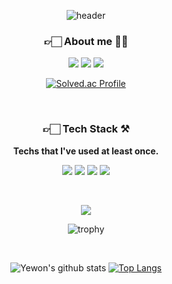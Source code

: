 <div align=center>

![header](https://capsule-render.vercel.app/api?type=waving&color=gradient&customColorList=0,0,2,2,4,5,5,9,14,16,21,22,23,25,28&height=300&section=header&text=Hi%20I'm%20yewon!%20&fontSize=70&animation=twinkling)


 <!--프로필-->
<h3><b>👉🏻 About me 👩🏻</b></h3>
 
<!-- 뱃지 
<a href="[1. 연결하고싶은 사이트 url]" target="_blank"><img src="https://img.shields.io/badge/[2. 등록하려는 이름]-[3. #을 뺀 나머지 색깔코드]?style=flat-square&logo=[4. 로고명(아이콘명)]&logoColor=white"/></a> -->
  
<p style="margin=top: 10px;"><a href="https://blog.naver.com/tbwmwjstk" target="_blank"><img src="https://img.shields.io/badge/Blog-03C75A?style=flat&logo=Naver&logoColor=white"/></a>
<a href="https://instagram.com/yeeeh" target="_blank"><img src="https://img.shields.io/badge/Instagram-E4405F?style=flat&logo=Instagram&logoColor=white"/></a>
 <a href="https://yeeeh.tistory.com/" target="_blank"><img src="https://img.shields.io/badge/Tistory-9999FF?style=flat&logoColor=white"/></a></p>

 <!--백준 티어--> 
 
[![Solved.ac Profile](http://mazassumnida.wtf/api/v2/generate_badge?boj=yeeeh)](https://solved.ac/yeeeh/)
  
&nbsp;  

  <!--기술 스택-->
<h3><b>👉🏻 Tech Stack ⚒</b></h3>
<p><b>Techs that I've used at least once.</b></h4></p>
  
   <!--언어-->
<p margin-top: 30px><img src="https://img.shields.io/badge/java-007396?style=for-the-badge&logo=java&logoColor=white">
<img src="https://img.shields.io/badge/python-3776AB?style=for-the-badge&logo=python&logoColor=white">
<img src="https://img.shields.io/badge/html5-E34F26?style=for-the-badge&logo=HTML5&logoColor=white"> 
<img src="https://img.shields.io/badge/css3-1572B6?style=for-the-badge&logo=CSS3&logoColor=white"></p> 

&nbsp;  
<!-- 깃허브 상태 -->
  
<p margin-top: 30px><img src="https://img.shields.io/badge/Github Status-181717?style=for-the-badge&logo=GitHub&logoColor=white"></p>
  

<!--트로피-->  
![trophy](https://github-profile-trophy.vercel.app/?username=yewon717)  

&nbsp;  

<!--상태-->  
![Yewon's github stats](https://github-readme-stats.vercel.app/api?username=yewon717&show_icons=true&theme=dracula)
[![Top Langs](https://github-readme-stats.vercel.app/api/top-langs/?username=yewon717&layout=compact&theme=dracula)](https://github.com/yewon717/github-readme-stats)

  
 </div>
